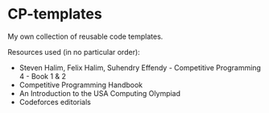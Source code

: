 ﻿# CP-templates

My own collection of reusable code templates.

Resources used (in no particular order): 
- Steven Halim, Felix Halim, Suhendry Effendy - Competitive Programming 4 - Book 1 & 2
- Competitive Programming Handbook
- An Introduction to the USA Computing Olympiad
- Codeforces editorials
